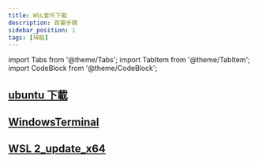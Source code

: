 ```yaml
---
title: WSL套件下載
description: 首要步驟
sidebar_position: 1
tags: [琦龍]
---
```


import Tabs from '@theme/Tabs';
import TabItem from '@theme/TabItem';
import CodeBlock from '@theme/CodeBlock';

## [ubuntu 下載](https://aka.ms/wslubuntu2004)

## [WindowsTerminal](https://github.com/microsoft/terminal/releases)

## [WSL 2_update_x64](https://wslstorestorage.blob.core.windows.net/wslblob/wsl_update_x64.msi)
